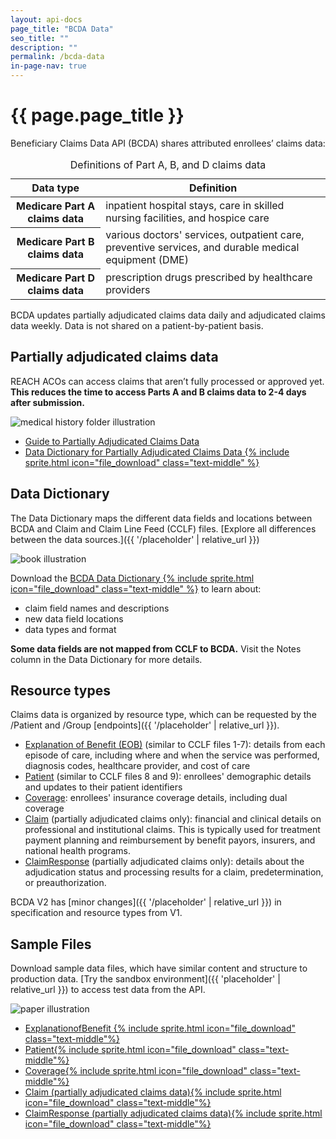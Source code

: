 ```yaml
---
layout: api-docs
page_title: "BCDA Data"
seo_title: ""
description: ""
permalink: /bcda-data
in-page-nav: true
---
```


# {{ page.page_title }}

Beneficiary Claims Data API (BCDA) shares attributed enrollees’ claims data:

<table class="usa-table usa-table--borderless usa-table--stacked margin-bottom-4">
  <caption class="usa-sr-only">Definitions of Part A, B, and D claims data</caption>
  <thead>
    <tr>
      <th scope="col">Data type</th>
      <th scope="col">Definition</th>
    </tr>
  </thead>
  <tbody>
    <tr>
      <th scope="row">Medicare Part A claims data</th>
      <td>
        inpatient hospital stays, care in skilled nursing facilities, and hospice care
      </td>
    </tr>
    <tr>
      <th scope="row">Medicare Part B claims data</th>
      <td>
        various doctors' services, outpatient care, preventive services, and durable medical equipment (DME)
      </td>
    </tr>
    <tr>
      <th scope="row">Medicare Part D claims data</th>
      <td>
         prescription drugs prescribed by healthcare providers
      </td>
    </tr>
  </tbody>
</table>

BCDA updates partially adjudicated claims data daily and adjudicated claims data weekly. Data is not shared on a patient-by-patient basis. 

## Partially adjudicated claims data

REACH ACOs can access claims that aren’t fully processed or approved yet. **This reduces the time to access Parts A and B claims data to 2-4 days after submission.**

<div class="grid-row grid-gap margin-y-4">
  <div class="grid-col-2 tablet:grid-col-3 text-center">
    <img src="{{ '/assets/img/medical-history.svg' | relative_url }}" alt="medical history folder illustration">
  </div>
  <div class="grid-col-fill tablet:grid-col-9">
    <ul>
        <li>
            <a href="{{ 'placeholder' | relative_url }}">Guide to Partially Adjudicated Claims Data</a>
        </li>
        <li>
            <a href="{{ 'placeholder' | relative_url }}" data-tealium="download">Data Dictionary for Partially Adjudicated Claims Data {% include sprite.html icon="file_download" class="text-middle" %}</a>
        </li>
    </ul>
  </div>
</div>

## Data Dictionary 

The Data Dictionary maps the different data fields and locations between BCDA and Claim and Claim Line Feed (CCLF) files. [Explore all differences between the data sources.]({{ '/placeholder' | relative_url }})

<div class="grid-row grid-gap margin-y-4 flex-align-center">
  <div class="grid-col-2 tablet:grid-col-3 text-center">
    <img src="{{ '/assets/img/book.svg' | relative_url }}" alt="book illustration">
  </div>
  <div class="grid-col-fill tablet:grid-col-9">
        <p>Download the <a href="{{ 'placeholder' | relative_url }}">BCDA Data Dictionary {% include sprite.html icon="file_download" class="text-middle" %}</a> to learn about:</p>
    <ul>
        <li>claim field names and descriptions</li>
        <li>new data field locations</li>
        <li>data types and format</li>
    </ul>
  </div>
</div>

<!-- Opting to use html insteal of jekyll component for simplicity -->
<div class="usa-alert usa-alert--info usa-alert--slim">
  <div class="usa-alert__body">
    <p class="usa-alert__text">
      <strong>Some data fields are not mapped from CCLF to BCDA.</strong> Visit the Notes column in the Data Dictionary for more details.
    </p>
  </div>
</div>

## Resource types

Claims data is organized by resource type, which can be requested by the /Patient and /Group [endpoints]({{ '/placeholder' | relative_url }}). 

- [Explanation of Benefit (EOB)](https://hl7.org/fhir/R4/explanationofbenefit.html) (similar to CCLF files 1-7): details from each episode of care, including where and when the service was performed, diagnosis codes, healthcare provider, and cost of care 
- [Patient](https://hl7.org/fhir/R4/patient.html) (similar to CCLF files 8 and 9): enrollees' demographic details and updates to their patient identifiers
- [Coverage](https://hl7.org/fhir/R4/coverage.html): enrollees' insurance coverage details, including dual coverage
- [Claim](https://hl7.org/fhir/R4/claim.html) (partially adjudicated claims only): financial and clinical details on professional and institutional claims. This is typically used for treatment payment planning and reimbursement by benefit payors, insurers, and national health programs.
- [ClaimResponse](https://hl7.org/fhir/R4/claimresponse.html) (partially adjudicated claims only): details about the adjudication status and processing results for a claim, predetermination, or preauthorization.

BCDA V2 has [minor changes]({{ '/placeholder' | relative_url }}) in specification and resource types from V1. 

## Sample Files

Download sample data files, which have similar content and structure to production data. [Try the sandbox environment]({{ 'placeholder' | relative_url }}) to access test data from the API.

<div class="grid-row grid-gap margin-y-4 flex-align-center">
  <div class="grid-col-2 tablet:grid-col-3 text-center">
    <img src="{{ '/assets/img/paper.svg' | relative_url }}" alt="paper illustration">
  </div>
  <div class="grid-col-fill tablet:grid-col-9">
    <ul>
        <li><a href="{{ 'placeholder' | relative_url }}">ExplanationofBenefit {% include sprite.html icon="file_download" class="text-middle"%}</a></li>
        <li><a href="{{ 'placeholder' | relative_url }}">Patient{% include sprite.html icon="file_download" class="text-middle"%}</a></li>
        <li><a href="{{ 'placeholder' | relative_url }}">Coverage{% include sprite.html icon="file_download" class="text-middle"%}</a></li>
        <li><a href="{{ 'placeholder' | relative_url }}">Claim (partially adjudicated claims data){% include sprite.html icon="file_download" class="text-middle"%}</a></li>
        <li><a href="{{ 'placeholder' | relative_url }}">ClaimResponse (partially adjudicated claims data){% include sprite.html icon="file_download" class="text-middle"%}</a></li>
    </ul>
  </div>
</div>
